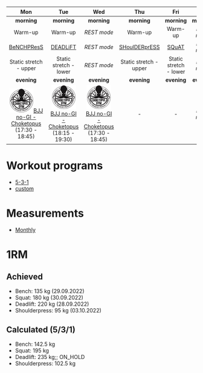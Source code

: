 | Mon | Tue | Wed | Thu | Fri | Sat | Sun |
|:-:|:-:|:-:|:-:|:-:|:-:|:-:|
| **morning** | **morning** | **morning** | **morning** | **morning** | **morning** | **morning** |
| Warm-up | Warm-up | *REST mode* | Warm-up | Warm-up | *REST mode* | *REST mode* |
| [BeNCHPResS](https://github.com/mobsikx/workout/blob/master/5-3-1/BeNCHPResS/BeNCHPResS-W4.md) | [DEADLiFT](https://github.com/mobsikx/workout/blob/master/5-3-1/DEADLiFT/DEADLiFT-W4.md) | *REST mode* | [SHoulDERprESS](https://github.com/mobsikx/workout/blob/master/5-3-1/SHoulDERprESS/SHoulDERprESS-W4.md) | [SQuAT](https://github.com/mobsikx/workout/blob/master/5-3-1/SQuAT/SQuAT-W4.md) | *REST mode* | *REST mode* |
| Static stretch - upper | Static stretch - lower | *REST mode*| Static stretch - upper | Static stretch - lower | *REST mode* | *REST mode* |
| **evening** | **evening** | **evening** | **evening** | **evening** | **evening** | **evening** |
| [![](./images/logo-choketopusgym-64x64.jpg)](https://choketopusgym.cz/rozvrh/prazacka/)[BJJ no-GI - Choketopus](https://choketopusgym.cz/rozvrh/prazacka/) (17:30 - 18:45) | [![](./images/logo-choketopusgym-64x64.jpg)](https://choketopusgym.cz/rozvrh/prazacka/)[BJJ no-GI - Choketopus](https://choketopusgym.cz/rozvrh/prazacka/) (18:15 - 19:30) | [![](./images/logo-choketopusgym-64x64.jpg)](https://choketopusgym.cz/rozvrh/prazacka/)[BJJ no-GI - Choketopus](https://choketopusgym.cz/rozvrh/prazacka/) (17:30 - 18:45) | *-* | *-* | *REST mode* | *REST mode* |

# Workout programs
* [5-3-1](https://www.t-nation.com/workouts/5-3-1-how-to-build-pure-strength/)
* [custom](https://github.com/mobsikx/workout/blob/master/custom-prog/)

# Measurements
* [Monthly](https://onedrive.live.com/edit.aspx?resid=201A2B187B4F6840!127&app=Excel&wdnd=1&wdPreviousSession=d4c29844%2D4119%2D400d%2Da5bd%2D41ce04693cb3)

# 1RM
## Achieved
* Bench: 135 kg (29.09.2022)
* Squat: 180 kg (30.09.2022)
* Deadlift: 220 kg (28.09.2022)
* Shoulderpress: 95 kg (03.10.2022)

## Calculated (5/3/1)
* Bench: 142.5 kg
* Squat: 195 kg
* Deadlift: 235 kg;; ON_HOLD
* Shoulderpress: 102.5 kg

